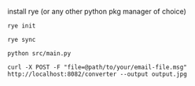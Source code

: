 install rye (or any other python pkg manager of choice)

`rye init`

`rye sync`


`python src/main.py`


`curl -X POST -F "file=@path/to/your/email-file.msg" http://localhost:8082/converter --output output.jpg`
